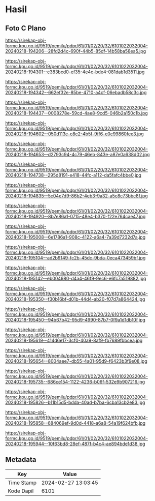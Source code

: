 # Hasil

## Foto C Plano

https://sirekap-obj-formc.kpu.go.id/9519/pemilu/pdpr/61/01/02/20/32/6101022032004-20240218-194206--28fd2d4c-690f-44b5-85df-14b58ba58ea5.jpg

https://sirekap-obj-formc.kpu.go.id/9519/pemilu/pdpr/61/01/02/20/32/6101022032004-20240218-194301--c383bcd0-ef35-4e4c-bde4-081dab1d3511.jpg

https://sirekap-obj-formc.kpu.go.id/9519/pemilu/pdpr/61/01/02/20/32/6101022032004-20240218-194342--662ef32e-85be-4710-a4cf-06ebadb58c3c.jpg

https://sirekap-obj-formc.kpu.go.id/9519/pemilu/pdpr/61/01/02/20/32/6101022032004-20240218-194437--0008278e-59cd-4ae8-9cd5-046b2a150c1b.jpg

https://sirekap-obj-formc.kpu.go.id/9519/pemilu/pdpr/61/01/02/20/32/6101022032004-20240218-194602--050d113c-c8c2-4b5f-9ff6-e0c99860fee3.jpg

https://sirekap-obj-formc.kpu.go.id/9519/pemilu/pdpr/61/01/02/20/32/6101022032004-20240218-194653--d2793c94-4c79-46eb-843e-a87e0a638d02.jpg

https://sirekap-obj-formc.kpu.go.id/9519/pemilu/pdpr/61/01/02/20/32/6101022032004-20240218-194738--295d8191-e418-44fc-a112-da5fafc4bbe0.jpg

https://sirekap-obj-formc.kpu.go.id/9519/pemilu/pdpr/61/01/02/20/32/6101022032004-20240218-194835--5c04e7d9-86b2-4eb3-9a32-a5c8c73bbc8f.jpg

https://sirekap-obj-formc.kpu.go.id/9519/pemilu/pdpr/61/01/02/20/32/6101022032004-20240218-194920--8b7e86a1-0715-48e4-b370-f22e764cae47.jpg

https://sirekap-obj-formc.kpu.go.id/9519/pemilu/pdpr/61/01/02/20/32/6101022032004-20240218-195008--6e1786a1-908c-4122-a6a4-7a39d7232d7a.jpg

https://sirekap-obj-formc.kpu.go.id/9519/pemilu/pdpr/61/01/02/20/32/6101022032004-20240218-195104--ad2b9149-fc2b-45dc-9bda-0eca473459bf.jpg

https://sirekap-obj-formc.kpu.go.id/9519/pemilu/pdpr/61/01/02/20/32/6101022032004-20240218-195142--eb004980-d4a4-46f9-9ec6-e6fc7a519882.jpg

https://sirekap-obj-formc.kpu.go.id/9519/pemilu/pdpr/61/01/02/20/32/6101022032004-20240218-195350--f30b16bf-d01b-44d4-ab20-f07d7a864424.jpg

https://sirekap-obj-formc.kpu.go.id/9519/pemilu/pdpr/61/01/02/20/32/6101022032004-20240218-195450--94b67b42-95d9-4990-87b7-0f9a1d1db10f.jpg

https://sirekap-obj-formc.kpu.go.id/9519/pemilu/pdpr/61/01/02/20/32/6101022032004-20240218-195619--414d6e17-3cf0-40a9-8af9-fb7689fbbcea.jpg

https://sirekap-obj-formc.kpu.go.id/9519/pemilu/pdpr/61/01/02/20/32/6101022032004-20240218-195654--8004aee7-db55-4a01-95d9-f6423b3f9e08.jpg

https://sirekap-obj-formc.kpu.go.id/9519/pemilu/pdpr/61/01/02/20/32/6101022032004-20240218-195735--686ce154-1122-4236-b06f-532e9b907216.jpg

https://sirekap-obj-formc.kpu.go.id/9519/pemilu/pdpr/61/01/02/20/32/6101022032004-20240218-195826--b11b15d5-bdda-40ad-b7ba-6cba13cb2e83.jpg

https://sirekap-obj-formc.kpu.go.id/9519/pemilu/pdpr/61/01/02/20/32/6101022032004-20240218-195858--684069ef-9d0d-4418-a6a8-54a19f624bfb.jpg

https://sirekap-obj-formc.kpu.go.id/9519/pemilu/pdpr/61/01/02/20/32/6101022032004-20240218-195944--10f63bd8-28ef-487f-b4c4-ae894bde1d38.jpg


## Metadata

| Key        | Value               |
| ---------- | ------------------- |
| Time Stamp | 2024-02-27 13:03:45 |
| Kode Dapil | 6101                |



